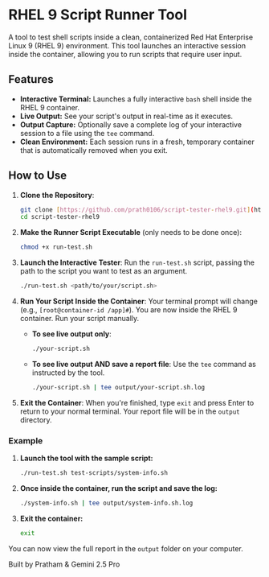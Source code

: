 # RHEL 9 Script Runner Tool

A tool to test shell scripts inside a clean, containerized Red Hat Enterprise Linux 9 (RHEL 9) environment. This tool launches an interactive session inside the container, allowing you to run scripts that require user input.

## Features

* **Interactive Terminal:** Launches a fully interactive `bash` shell inside the RHEL 9 container.
* **Live Output:** See your script's output in real-time as it executes.
* **Output Capture:** Optionally save a complete log of your interactive session to a file using the `tee` command.
* **Clean Environment:** Each session runs in a fresh, temporary container that is automatically removed when you exit.

## How to Use

1.  **Clone the Repository**:
    ```bash
    git clone [https://github.com/prath0106/script-tester-rhel9.git](https://github.com/prath0106/script-tester-rhel9.git)
    cd script-tester-rhel9
    ```

2.  **Make the Runner Script Executable** (only needs to be done once):
    ```bash
    chmod +x run-test.sh
    ```

3.  **Launch the Interactive Tester**:
    Run the `run-test.sh` script, passing the path to the script you want to test as an argument.
    ```bash
    ./run-test.sh <path/to/your/script.sh>
    ```

4.  **Run Your Script Inside the Container**:
    Your terminal prompt will change (e.g., `[root@container-id /app]#`). You are now inside the RHEL 9 container. Run your script manually.

    * **To see live output only**:
        ```bash
        ./your-script.sh
        ```
    * **To see live output AND save a report file**:
        Use the `tee` command as instructed by the tool.
        ```bash
        ./your-script.sh | tee output/your-script.sh.log
        ```

5.  **Exit the Container**:
    When you're finished, type `exit` and press Enter to return to your normal terminal. Your report file will be in the `output` directory.

### Example

1.  **Launch the tool with the sample script:**
    ```bash
    ./run-test.sh test-scripts/system-info.sh
    ```

2.  **Once inside the container, run the script and save the log:**
    ```bash
    ./system-info.sh | tee output/system-info.sh.log
    ```

3.  **Exit the container:**
    ```bash
    exit
    ```

You can now view the full report in the `output` folder on your computer.


Built by Pratham & Gemini 2.5 Pro
